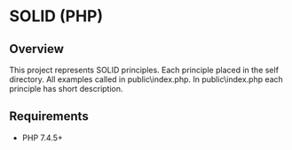 # SOLID (PHP)

## Overview
This project represents SOLID principles. Each principle placed in the self directory. All examples called in public\index.php. In public\index.php each principle has short description. 

## Requirements
 - PHP 7.4.5+